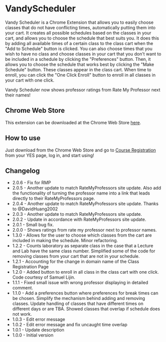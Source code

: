 # VandyScheduler

Vandy Scheduler is a Chrome Extension that allows you to easily choose classes that do not have conflicting times, automatically putting them into your cart. It creates all possible schedules based on the classes in your cart, and allows you to choose the schedule that best suits you. It does this by adding all available times of a certain class to the class cart when the "Add to Schedule" button is clicked. You can also choose times that you wish to have no class and choose classes in your cart that you don't want to be included in a schedule by clicking the "Preferences" button. Then, it allows you to choose the schedule that works best by clicking the "Make Schedule" button. These classes appear in the class cart. When time to enroll, you can click the "One Click Enroll" button to enroll in all classes in your cart with one click.

Vandy Scheduler now shows professor ratings from Rate My Professor next their names!

## Chrome Web Store

This extension can be downloaded at the Chrome Web Store [here](https://chrome.google.com/webstore/detail/vandy-scheduler/ofkamcklfkpakjddlappmemldnnapina?brand=CHBD&gclid=EAIaIQobChMI46ehtYrS1wIVirbACh19XA8iEAAYASABEgLat_D_BwE&gclsrc=aw.ds&dclid=CP6toraK0tcCFcVnAQodcRQNGA).

## How to use

Just download from the Chrome Web Store and go to [Course Registration](https://acad.app.vanderbilt.edu/more/SearchClasses.action#) from your YES page, log in, and start using!

## Changelog

- 2.0.6 - Fix for RMP
- 2.0.5 - Another update to match RateMyProfessors site update. Also add the functionality of turning the professor name into a link that leads directly to their RateMyProfessors page.
- 2.0.4 - Another update to match RateMyProfessors site update. Thanks to @DavidHuang2002
- 2.0.3 - Another update to match RateMyProfessors site update.
- 2.0.2 - Update in accordance with RateMyProfessors site update.
- 2.0.1 - Small bug fix.
- 2.0.0 - Shows ratings from rate my professor next to professor names.
- 1.3.0 - Allows for the user to choose which classes from the cart are included in making the schedule. Minor refactoring.
- 1.2.2 - Counts laboratory as separate class in the case that a Lecture and Lab have the same class number. Simplified some of the code for removing classes from your cart that are not in your schedule.
- 1.2.1 - Accounting for the change in domain name of the Class Registration Page
- 1.2.0 - Added button to enroll in all class in the class cart with one click. Code courtesy of Samuel Lijin.
- 1.1.1 - Fixed small issue with wrong professor displaying in detailed comment.
- 1.1.0 - Add a preferences button where preferences for break times can be chosen. Simplify the mechanism behind adding and removing classes. Update handling of classes that have different times on different days or are TBA. Showed classes that overlap if schedule does not work.
- 1.0.3 - Edit error message
- 1.0.2 - Edit error message and fix uncaught time overlap
- 1.0.1 - Update description
- 1.0.0 - Initial version
